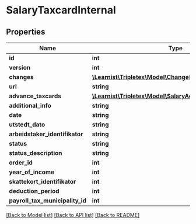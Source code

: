 # SalaryTaxcardInternal

## Properties
Name | Type | Description | Notes
------------ | ------------- | ------------- | -------------
**id** | **int** |  | [optional] 
**version** | **int** |  | [optional] 
**changes** | [**\Learnist\Tripletex\Model\Change[]**](Change.md) |  | [optional] 
**url** | **string** |  | [optional] 
**advance_taxcards** | [**\Learnist\Tripletex\Model\SalaryAdvanceTaxcardInternal[]**](SalaryAdvanceTaxcardInternal.md) |  | [optional] 
**additional_info** | **string** |  | [optional] 
**date** | **string** |  | [optional] 
**utstedt_dato** | **string** |  | [optional] 
**arbeidstaker_identifikator** | **string** |  | [optional] 
**status** | **string** |  | [optional] 
**status_description** | **string** |  | [optional] 
**order_id** | **int** |  | [optional] 
**year_of_income** | **int** |  | [optional] 
**skattekort_identifikator** | **int** |  | [optional] 
**deduction_period** | **int** |  | [optional] 
**payroll_tax_municipality_id** | **int** |  | [optional] 

[[Back to Model list]](../../README.md#documentation-for-models) [[Back to API list]](../../README.md#documentation-for-api-endpoints) [[Back to README]](../../README.md)

